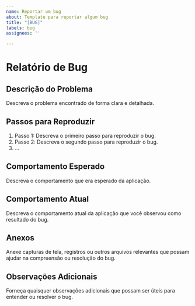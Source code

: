 ```yaml
---
name: Reportar um bug
about: Template para reportar algum bug
title: "[BUG]"
labels: bug
assignees: ''

---
```


# Relatório de Bug

## Descrição do Problema
Descreva o problema encontrado de forma clara e detalhada.

## Passos para Reproduzir
1. Passo 1: Descreva o primeiro passo para reproduzir o bug.
2. Passo 2: Descreva o segundo passo para reproduzir o bug.
3. ...

## Comportamento Esperado
Descreva o comportamento que era esperado da aplicação.

## Comportamento Atual
Descreva o comportamento atual da aplicação que você observou como resultado do bug.

## Anexos
Anexe capturas de tela, registros ou outros arquivos relevantes que possam ajudar na compreensão ou resolução do bug.

## Observações Adicionais
Forneça quaisquer observações adicionais que possam ser úteis para entender ou resolver o bug.

